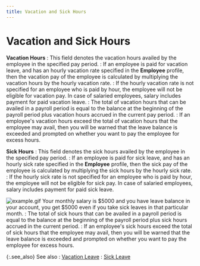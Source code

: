 ```yaml
---
title: Vacation and Sick Hours
---
```


# Vacation and Sick Hours


**Vacation Hours**
: This field denotes the vacation hours availed by  the employee in the specified pay period.
: If an employee is paid for vacation leave, and has  an hourly vacation rate specified in the **Employee**  profile, then the vacation pay of the employee is calculated by multiplying  the vacation hours by the hourly vacation rate.
: If the hourly vacation rate is not specified for  an employee who is paid by hour, the employee will not be eligible for  vacation pay. In case of salaried employees, salary includes payment for  paid vacation leave.
: The total of vacation hours that can be availed  in a payroll period is equal to the balance at the beginning of the payroll  period plus vacation hours accrued in the current pay period.
: If an employee's vacation hours exceed the total  of vacation hours that the employee may avail, then you will be warned  that the leave balance is exceeded and prompted on whether you want to  pay the employee for excess hours.


**Sick Hours**
: This field denotes the sick hours availed by the  employee in the specified pay period.
: If an employee is paid for sick leave, and has an  hourly sick rate specified in the **Employee**  profile, then the sick pay of the employee is calculated by multiplying  the sick hours by the hourly sick rate.
: If the hourly sick rate is not specified for an  employee who is paid by hour, the employee will not be eligible for sick  pay. In case of salaried employees, salary includes payment for paid sick  leave.


![example.gif]({{site.prl_baseurl}}/img/example.gif) Your  monthly salary is $5000 and you have leave balance in your account, you  get $5000 even if you take sick leaves in that particular month.
: The total of sick hours that can be availed in a  payroll period is equal to the balance at the beginning of the payroll  period plus sick hours accrued in the current period.
: If an employee's sick hours exceed the total of  sick hours that the employee may avail, then you will be warned that the  leave balance is exceeded and prompted on whether you want to pay the  employee for excess hours.


{:.see_also}
See also
: [Vacation Leave]({{site.prl_baseurl}}/misc/vacation_leave.html)
: [Sick Leave]({{site.prl_baseurl}}/misc/sick_leave.html)
